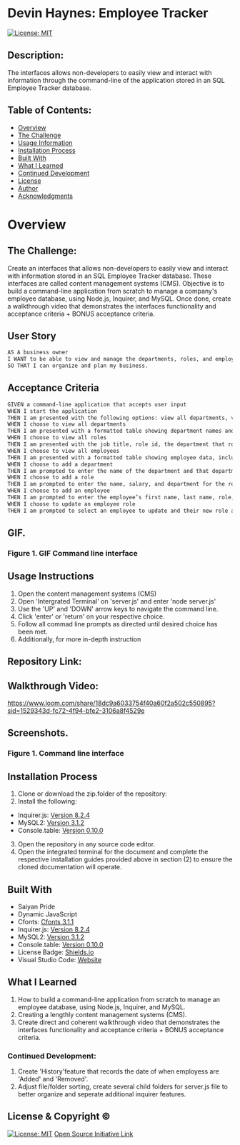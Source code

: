 # Devin Haynes: Employee Tracker 

[![License: MIT](https://img.shields.io/badge/License-MIT-yellow.svg)](https://opensource.org/licenses/MIT)
  
## Description:
The interfaces allows non-developers to easily view and interact with information through the command-line of the application stored in an SQL Employee Tracker database. 

## Table of Contents:
- [Overview](#Overview)
- [The Challenge](#The-Challenge)
- [Usage Information](#Usage-Information)
- [Installation Process](#Installation-Process)
- [Built With](#Built-With)
- [What I Learned](#What-I-Learned)
- [Continued Development](#Continued-Development)
- [License](#License)
- [Author](#Author)
- [Acknowledgments](#Acknowledgments)

# Overview

## The Challenge:

Create an interfaces that allows non-developers to easily view and interact with information stored in an SQL Employee Tracker database. These interfaces are called content management systems (CMS). Objective is to build a command-line application from scratch to manage a company's employee database, using Node.js, Inquirer, and MySQL. Once done, create a walkthrough video that demonstrates the interfaces functionality and acceptance criteria + BONUS acceptance criteria.

## User Story
```md
AS A business owner
I WANT to be able to view and manage the departments, roles, and employees in my company
SO THAT I can organize and plan my business.
```

## Acceptance Criteria
```md
GIVEN a command-line application that accepts user input
WHEN I start the application
THEN I am presented with the following options: view all departments, view all roles, view all employees, add a department, add a role, add an employee, and update an employee role
WHEN I choose to view all departments
THEN I am presented with a formatted table showing department names and department ids
WHEN I choose to view all roles
THEN I am presented with the job title, role id, the department that role belongs to, and the salary for that role
WHEN I choose to view all employees
THEN I am presented with a formatted table showing employee data, including employee ids, first names, last names, job titles, departments, salaries, and managers that the employees report to
WHEN I choose to add a department
THEN I am prompted to enter the name of the department and that department is added to the database
WHEN I choose to add a role
THEN I am prompted to enter the name, salary, and department for the role and that role is added to the database
WHEN I choose to add an employee
THEN I am prompted to enter the employee’s first name, last name, role, and manager, and that employee is added to the database
WHEN I choose to update an employee role
THEN I am prompted to select an employee to update and their new role and this information is updated in the database 
```
## GIF.
### Figure 1. GIF Command line interface


## Usage Instructions
1. Open the content management systems (CMS) 
2. Open 'Intergrated Terminal' on 'server.js' and enter 'node server.js'
3. Use the 'UP' and 'DOWN' arrow keys to navigate the command line. 
4. Click 'enter' or 'return' on your respective choice.
5. Follow all commad line prompts as directed until desired choice has been met.
6. Additionally, for more in-depth instruction

## Repository Link:


## Walkthrough Video:
https://www.loom.com/share/18dc9a6033754f40a60f2a502c550895?sid=1529343d-fc72-4f94-bfe2-3106a8f4529e

## Screenshots.
### Figure 1. Command line interface


## Installation Process
1. Clone or download the zip.folder of the repository: 
2. Install the following: 
- Inquirer.js: [Version 8.2.4](https://www.npmjs.com/package/inquirer/v/8.2.4)
- MySQL2: [Version 3.1.2](https://www.npmjs.com/package/mysql2)
- Console.table: [Version 0.10.0](https://www.npmjs.com/package/console.table)
3. Open the repository in any source code editor.
4. Open the integrated terminal for the document and complete the respective installation guides provided above in section (2) to ensure the cloned documentation will operate.

## Built With
- Saiyan Pride
- Dynamic JavaScript 
- Cfonts: [Cfonts 3.1.1](https://www.npmjs.com/package/cfonts)
- Inquirer.js: [Version 8.2.4](https://www.npmjs.com/package/inquirer/v/8.2.4)
- MySQL2: [Version 3.1.2](https://www.npmjs.com/package/mysql2)
- Console.table: [Version 0.10.0](https://www.npmjs.com/package/console.table)
- License Badge: [Shields.io](https://shields.io/)
- Visual Studio Code: [Website](https://code.visualstudio.com/)

## What I Learned
1. How to build a command-line application from scratch to manage an employee database, using Node.js, Inquirer, and MySQL.
2. Creating a lengthly content management systems (CMS). 
3. Create direct and coherent walkthrough video that demonstrates the interfaces functionality and acceptance criteria + BONUS acceptance criteria.


### Continued Development:
1. Create 'History'feature that records the date of when employess are 'Added' and 'Removed'.
2. Adjust file/folder sorting, create several child folders for server.js file to better organize and seperate additional inquirer features.

## License & Copyright ©
  
[![License: MIT](https://img.shields.io/badge/License-MIT-yellow.svg)](https://opensource.org/licenses/MIT) [Open Source Initiative Link](https://opensource.org/licenses/MIT)

